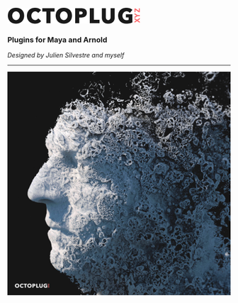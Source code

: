 [![octoplug.xyz](https://github.com/JsnMertens/octoplug.xyz/blob/master/logo_octoplug.png)](https://octoplug.xyz/)
### Plugins for Maya and Arnold
*Designed by Julien Silvestre and myself*

---

[![rbfShader](https://github.com/JsnMertens/octoplug.xyz/blob/master/RBF_Shader.jpg)](https://octoplug.xyz/)

